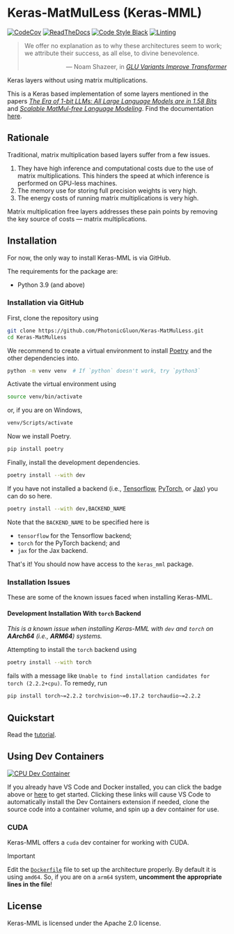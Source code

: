 # Keras-MatMulLess (Keras-MML)

[![CodeCov](https://codecov.io/gh/PhotonicGluon/Keras-MatMulLess/graph/badge.svg?token=VKD0CJX1SD)](https://codecov.io/gh/PhotonicGluon/Keras-MatMulLess)
[![ReadTheDocs](https://readthedocs.org/projects/keras-matmulless/badge/?version=latest)](https://keras-matmulless.readthedocs.io/en/latest/?badge=latest)
[![Code Style Black](https://img.shields.io/badge/code%20style-black-000000.svg)](https://github.com/psf/black)
[![Linting](https://img.shields.io/badge/linting-pylint-yellowgreen)](https://github.com/pylint-dev/pylint)

> We offer no explanation as to why these architectures seem to work; we attribute their success, as all else, to divine benevolence.
> <div style="text-align: right">&mdash; Noam Shazeer, in <a href="https://arxiv.org/pdf/2002.05202v1"><em>GLU Variants Improve Transformer</em></a></div>

<!-- start summary -->
Keras layers without using matrix multiplications.

This is a Keras based implementation of some layers mentioned in the papers [*The Era of 1-bit LLMs: All Large Language Models are in 1.58 Bits*](https://arxiv.org/pdf/2402.17764v1) and [*Scalable MatMul-free Language Modeling*](https://arxiv.org/pdf/2406.02528v5). <!-- end summary --> Find the documentation [here](https://keras-matmulless.readthedocs.io/en/latest/).

## Rationale
<!-- start rationale -->

Traditional, matrix multiplication based layers suffer from a few issues.

1. They have high inference and computational costs due to the use of matrix multiplications. This hinders the speed at which inference is performed on GPU-less machines.
2. The memory use for storing full precision weights is very high.
3. The energy costs of running matrix multiplications is very high.

Matrix multiplication free layers addresses these pain points by removing the key source of costs &mdash; matrix multiplications.

<!-- end rationale -->

## Installation
<!-- start installation -->

For now, the only way to install Keras-MML is via GitHub.

The requirements for the package are:

- Python 3.9 (and above)

### Installation via GitHub

First, clone the repository using

```bash
git clone https://github.com/PhotonicGluon/Keras-MatMulLess.git
cd Keras-MatMulLess
```

We recommend to create a virtual environment to install [Poetry](https://python-poetry.org/) and the other dependencies into.

```bash
python -m venv venv  # If `python` doesn't work, try `python3`
```

Activate the virtual environment using

```bash
source venv/bin/activate
```

or, if you are on Windows,

```bash
venv/Scripts/activate
```

Now we install Poetry.

```bash
pip install poetry
```

Finally, install the development dependencies.

```bash
poetry install --with dev
```

If you have not installed a backend (i.e., [Tensorflow](https://www.tensorflow.org/), [PyTorch](https://pytorch.org/), or [Jax](https://jax.readthedocs.io/en/latest/index.html)) you can do so here.

```bash
poetry install --with dev,BACKEND_NAME
```

Note that the `BACKEND_NAME` to be specified here is

- `tensorflow` for the Tensorflow backend;
- `torch` for the PyTorch backend; and
- `jax` for the Jax backend.

That's it! You should now have access to the `keras_mml` package.

### Installation Issues

These are some of the known issues faced when installing Keras-MML.

#### Development Installation With `torch` Backend

*This is a known issue when installing Keras-MML with `dev` and `torch` on **AArch64** (i.e., **ARM64**) systems.*

Attempting to install the `torch` backend using

```bash
poetry install --with torch
```

fails with a message like `Unable to find installation candidates for torch (2.2.2+cpu)`. To remedy, run

```bash
pip install torch~=2.2.2 torchvision~=0.17.2 torchaudio~=2.2.2
```

<!-- end installation -->

## Quickstart

Read the [tutorial](https://keras-matmulless.readthedocs.io/en/latest/getting-started/tutorial.html).

## Using Dev Containers

[![CPU Dev Container](https://img.shields.io/static/v1?label=CPU%20Dev%20Container&message=Open&color=blue&logo=visualstudiocode)](https://vscode.dev/redirect?url=vscode://ms-vscode-remote.remote-containers/cloneInVolume?url=https://github.com/PhotonicGluon/Keras-MatMulLess)

If you already have VS Code and Docker installed, you can click the badge above or [here](https://vscode.dev/redirect?url=vscode://ms-vscode-remote.remote-containers/cloneInVolume?url=https://github.com/PhotonicGluon/Keras-MatMulLess) to get started. Clicking these links will cause VS Code to automatically install the Dev Containers extension if needed, clone the source code into a container volume, and spin up a dev container for use.

### CUDA

Keras-MML offers a `cuda` dev container for working with CUDA.

> [!IMPORTANT]  
> Edit the [`Dockerfile`](.devcontainer/cuda/Dockerfile) file to set up the architecture properly.
> By default it is using `amd64`. So, if you are on a `arm64` system, **uncomment the appropriate lines in the file**!

## License

Keras-MML is licensed under the Apache 2.0 license.

